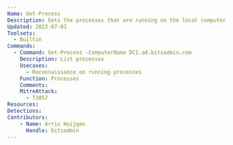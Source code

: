 ```yaml
---
Name: Get-Process
Description: Gets the processes that are running on the local computer or a remote computer.
Updated: 2023-07-01
Toolsets:
  - Builtin
Commands:
  - Command: Get-Process -ComputerName DC1.ad.bitsadmin.com
    Description: List processes
    Usecases:
      - Reconnaissance on running processes
    Function: Processes
    Comments:
    MitreAttack:
      - T1057
Resources:
Detections:
Contributors:
    - Name: Arris Huijgen
      Handle: bitsadmin
---
```

